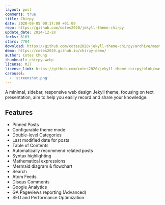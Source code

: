 ```yaml
---
layout: post
comments: true
title: Chirpy
date: 2020-08-05 00:17:00 +01:00
repo: https://github.com/cotes2020/jekyll-theme-chirpy
update_date: 2024-12-28
forks: 6103
stars: 7784
download: https://github.com/cotes2020/jekyll-theme-chirpy/archive/master.zip
demo: https://cotes2020.github.io/chirpy-demo/
author: Cotes Chung
thumbnail: chirpy.webp
license: MIT
license_link: https://github.com/cotes2020/jekyll-theme-chirpy/blob/master/LICENSE
carousel:
  - 'screenshot.png'
---
```


A minimal, sidebar, responsive web design Jekyll theme, focusing on text presentation, aim to help you easily record and share your knowledge.

## Features

* Pinned Posts
* Configurable theme mode
* Double-level Categories
* Last modified date for posts
* Table of Contents
* Automatically recommend related posts
* Syntax highlighting
* Mathematical expressions
* Mermaid diagram & flowchart
* Search
* Atom Feeds
* Disqus Comments
* Google Analytics
* GA Pageviews reporting (Advanced)
* SEO and Performance Optimization
